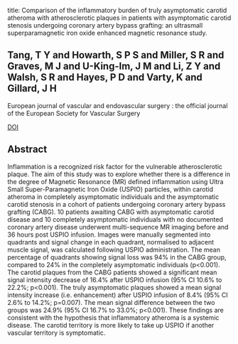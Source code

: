 title: Comparison of the inflammatory burden of truly asymptomatic carotid atheroma with atherosclerotic plaques in patients with asymptomatic carotid stenosis undergoing coronary artery bypass grafting: an ultrasmall superparamagnetic iron oxide enhanced magnetic resonance study.

## Tang, T Y and Howarth, S P S and Miller, S R and Graves, M J and U-King-Im, J M and Li, Z Y and Walsh, S R and Hayes, P D and Varty, K and Gillard, J H
European journal of vascular and endovascular surgery : the official journal of the European Society for Vascular Surgery

<a href="https://doi.org/10.1016/j.ejvs.2007.10.019">DOI</a>

## Abstract
Inflammation is a recognized risk factor for the vulnerable atherosclerotic plaque. The aim of this study was to explore whether there is a difference in the degree of Magnetic Resonance (MR) defined inflammation using Ultra Small Super-Paramagnetic Iron Oxide (USPIO) particles, within carotid atheroma in completely asymptomatic individuals and the asymptomatic carotid stenosis in a cohort of patients undergoing coronary artery bypass grafting (CABG). 10 patients awaiting CABG with asymptomatic carotid disease and 10 completely asymptomatic individuals with no documented coronary artery disease underwent multi-sequence MR imaging before and 36 hours post USPIO infusion. Images were manually segmented into quadrants and signal change in each quadrant, normalised to adjacent muscle signal, was calculated following USPIO administration. The mean percentage of quadrants showing signal loss was 94% in the CABG group, compared to 24% in the completely asymptomatic individuals (p<0.001). The carotid plaques from the CABG patients showed a significant mean signal intensity decrease of 16.4% after USPIO infusion (95% CI 10.6% to 22.2%; p<0.001). The truly asymptomatic plaques showed a mean signal intensity increase (i.e. enhancement) after USPIO infusion of 8.4% (95% CI 2.6% to 14.2%; p=0.007). The mean signal difference between the two groups was 24.9% (95% CI 16.7% to 33.0%; p<0.001). These findings are consistent with the hypothesis that inflammatory atheroma is a systemic disease. The carotid territory is more likely to take up USPIO if another vascular territory is symptomatic.


